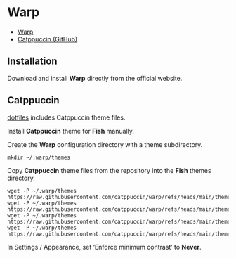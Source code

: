 # Warp

- [Warp](https://www.warp.dev)
- [Catppuccin (GitHub)](https://github.com/catppuccin/warp)

## Installation

Download and install **Warp** directly from the official website.

## Catppuccin

[dotfiles](https://github.com/lukejanicke/dotfiles) includes Catppuccin theme files.

Install **Catppuccin** theme for **Fish** manually.

Create the **Warp** configuration directory with a theme subdirectory.

```shell
mkdir ~/.warp/themes
```

Copy **Catppuccin** theme files from the repository into the **Fish** themes directory.

```shell
wget -P ~/.warp/themes https://raw.githubusercontent.com/catppuccin/warp/refs/heads/main/themes/catppuccin_latte.yml
wget -P ~/.warp/themes https://raw.githubusercontent.com/catppuccin/warp/refs/heads/main/themes/catppuccin_frappe.yml
wget -P ~/.warp/themes https://raw.githubusercontent.com/catppuccin/warp/refs/heads/main/themes/catppuccin_macchiato.yml
wget -P ~/.warp/themes https://raw.githubusercontent.com/catppuccin/warp/refs/heads/main/themes/catppuccin_mocha.yml
```

In Settings / Appearance, set ‘Enforce minimum contrast’ to **Never**.